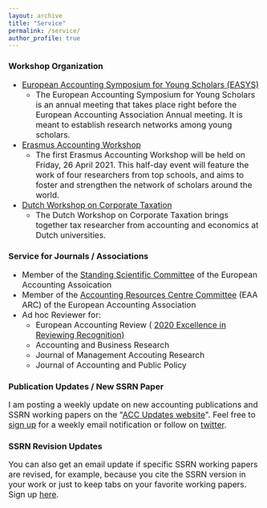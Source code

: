 ```yaml
---
layout: archive
title: "Service"
permalink: /service/
author_profile: true
---
```

<!-- Global site tag (gtag.js) - Google Analytics -->
<script async src="https://www.googletagmanager.com/gtag/js?id=G-05633BF9HL"></script>
<script>
  window.dataLayer = window.dataLayer || [];
  function gtag(){dataLayer.push(arguments);}
  gtag('js', new Date());

   gtag('config', 'G-05633BF9HL', {'anonymize_ip': true});
</script> 
 
<h3> Workshop Organization </h3>
<font size="3"> 

 <ul>
  <li>   <a href="http://easys-online.com/" target="_blank">European Accounting Symposium for Young Scholars (EASYS)</a>   
       <ul>  <li> The European Accounting Symposium for Young Scholars is an annual meeting that takes place right before the European Accounting Association Annual meeting. It is meant to establish research networks among young scholars.  </li> </ul>  </li> 
 <li> <a href="https://www.eur.nl/en/ese/events/erasmus-accounting-workshop" target="_blank">Erasmus Accounting Workshop</a>  
      <ul> <li> The first Erasmus Accounting Workshop will be held on Friday, 26 April 2021. This half-day event will feature the work of four researchers from top schools, and aims to foster and strengthen the network of scholars around the world. </li> </ul> </li> 
 <li> <a href="https://www.eur.nl/en/ese/events/dutch-workshop-corporate-taxation" target="_blank">Dutch Workshop on Corporate Taxation</a>  
      <ul> <li> The Dutch Workshop on Corporate Taxation brings together tax researcher from accounting and economics at Dutch universities.   </li>  </ul> </li> 
  </ul>
</font> 

<h3> Service for Journals / Associations </h3>

<font size="3"> 
 
 <ul> 
  <li> Member of the <a href="http://www.eaa-online.org/r/Standing_Scientific_Committee" target="_blank">Standing Scientific Committee</a> of the European Accounting Assoication   </li> 
 <li> Member of the 
  <a href="https://arc.eaa-online.org/accounting-resources-centre-committee" target="_blank">Accounting Resources Centre Committee</a> (EAA ARC) of the European Accounting Association </li> 
 <li> Ad hoc Reviewer for: 
    <ul>  
     <li> European Accounting Review ( <a href="https://www.tandfonline.com/doi/full/10.1080/09638180.2021.1880631" target="_blank">2020 Excellence in Reviewing Recognition)</a> </li>
     <li> Accounting and Business Research </li>
     <li> Journal of Management Accouting Research </li>
     <li> Journal of Accounting and Public Policy </li>
    </ul> </li>
  </ul>
  </font>
  
  <h3> Publication Updates / New SSRN Paper </h3>

<font size="3"> 
<p>
I am posting a weekly update on new accounting publications and SSRN working papers on the "<a href="http://easys-online.com/accupdate/" target="_blank">ACC Updates website</a>". Feel free to <a href="http://easys-online.com/subscribe-acc-updates/" target="_blank">sign up</a> for a weekly email notification or follow on <a href="https://twitter.com/updates_acc?lang=en" target="_blank">twitter</a>. 
</p>
</font>
 
<h3> SSRN Revision Updates </h3>
<font size="3"> 
 <p>
You can also get an email update if specific SSRN working papers are revised, for example, because you cite the SSRN version in your work or just to keep tabs on your favorite working papers. Sign up <a href="http://easys-online.com/ssrn-revision-updates/" target="_blank">here</a>.
</p>
</font> 

 
     
      
